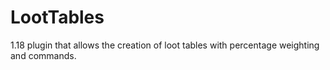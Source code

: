 # LootTables
1.18 plugin that allows the creation of loot tables with percentage weighting and commands.
